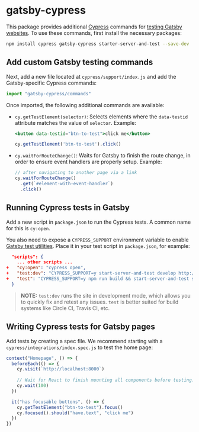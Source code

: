 # gatsby-cypress

This package provides additional [Cypress](https://cypress.io/) commands for [testing Gatsby websites](/docs/end-to-end-testing/). To use these commands, first install the necessary packages:

```bash
npm install cypress gatsby-cypress starter-server-and-test --save-dev
```

## Add custom Gatsby testing commands

Next, add a new file located at `cypress/support/index.js` and add the Gatsby-specific Cypress commands:

```js:title=cypress/support/index.js
import "gatsby-cypress/commands"
```

Once imported, the following additional commands are available:

- `cy.getTestElement(selector)`: Selects elements where the `data-testid`
  attribute matches the value of `selector`. Example:
  
  ```jsx
  <button data-testid="btn-to-test">click me</button>
  ```

  ```js
  cy.getTestElement('btn-to-test').click()
  ```

- `cy.waitForRouteChange()`: Waits for Gatsby to finish the route change, in
  order to ensure event handlers are properly setup. Example:

  ```js
  // after navigating to another page via a link
  cy.waitForRouteChange()
    .get(`#element-with-event-handler`)
    .click()
  ```

## Running Cypress tests in Gatsby

Add a new script in `package.json` to run the Cypress tests. A common name for this is `cy:open`.

You also need to expose a `CYPRESS_SUPPORT` environment variable to enable [Gatsby test utilities](https://github.com/gatsbyjs/gatsby/blob/1fb376f84ee538bac79824cd119bef6a17c19b33/packages/gatsby/cache-dir/api-runner-browser.js#L9-L18). Place it in your test script in `package.json`, for example:

```diff:title=package.json
  "scripts": {
    ... other scripts ...
+   "cy:open": "cypress open",
+   "test:dev": "CYPRESS_SUPPORT=y start-server-and-test develop http://localhost:8000 cy:open",
+   "test": "CYPRESS_SUPPORT=y npm run build && start-server-and-test serve http://localhost:9000 cy:open"
  }
```

> **NOTE:** `test:dev` runs the site in development mode, which allows you to quickly fix and retest any issues. `test` is better suited for build systems like Circle CI, Travis CI, etc.

## Writing Cypress tests for Gatsby pages

Add tests by creating a spec file. We recommend starting with a `cypress/integrations/index.spec.js` to test the home page:

```js
context("Homepage", () => {
  beforeEach(() => {
    cy.visit(`http://localhost:8000`)
    
    // Wait for React to finish mounting all components before testing.
    cy.wait(100)
  })

  it("has focusable buttons", () => {
    cy.getTestElement("btn-to-test").focus()
    cy.focused().should("have.text", "click me")
  })
})
```
